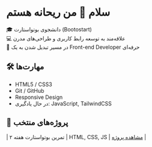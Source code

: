 # سلام 👋 من ریحانه هستم

🎓 دانشجوی بوتواستارت (Bootostart)  
💻 علاقه‌مند به توسعه رابط کاربری و طراحی‌های مدرن  
🌱 در مسیر تبدیل شدن به یک Front-end Developer حرفه‌ای

## 🛠️ مهارت‌ها
- HTML5 / CSS3 
- Git / GitHub
- Responsive Design
- در حال یادگیری: JavaScript, TailwindCSS

## 📁 پروژه‌های منتخب

| تمرین بوتواستارت هفته ۲ | HTML, CSS, JS | [مشاهده پروژه](https://reyhaneh-nasiri.github.io/botostart-bootcamp-week2/) |
